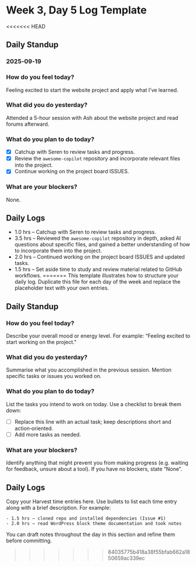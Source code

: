 # Week 3, Day 5 Log Template

<<<<<<< HEAD
## Daily Standup
### 2025‑09‑19

### How do you feel today?
Feeling excited to start the website project and apply what I’ve learned.

### What did you do yesterday?
Attended a 5-hour session with Ash about the website project and read forums afterward.

### What do you plan to do today?
- [x] Catchup with Seren to review tasks and progress.
- [x] Review the `awesome-copilot` repository and incorporate relevant files into the project.
- [x] Continue working on the project board ISSUES.

### What are your blockers?
None.

## Daily Logs
- 1.0 hrs – Catchup with Seren to review tasks and progress.
- 3.5 hrs – Reviewed the `awesome-copilot` repository in depth, asked AI questions about specific files, and gained a better understanding of how to incorporate them into the project.
- 2.0 hrs – Continued working on the project board ISSUES and updated tasks.
- 1.5 hrs – Set aside time to study and review material related to GitHub workflows.
=======
This template illustrates how to structure your daily log.  Duplicate this file for each day of the week and replace the placeholder text with your own entries.

## Daily Standup

### How do you feel today?

Describe your overall mood or energy level.  For example: “Feeling excited to start working on the project.”

### What did you do yesterday?

Summarise what you accomplished in the previous session.  Mention specific tasks or issues you worked on.

### What do you plan to do today?

List the tasks you intend to work on today.  Use a checklist to break them down:

- [ ] Replace this line with an actual task; keep descriptions short and action‑oriented.
- [ ] Add more tasks as needed.

### What are your blockers?

Identify anything that might prevent you from making progress (e.g. waiting for feedback, unsure about a tool).  If you have no blockers, state “None”.

## Daily Logs

Copy your Harvest time entries here.  Use bullets to list each time entry along with a brief description.  For example:

```
- 1.5 hrs – cloned repo and installed dependencies (Issue #1)
- 2.0 hrs – read WordPress block theme documentation and took notes
```

You can draft notes throughout the day in this section and refine them before committing.
>>>>>>> 84035775b418a38f55bfab662a1850659ac339ec
